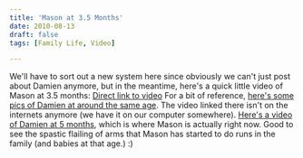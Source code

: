 ```yaml
---
title: 'Mason at 3.5 Months'
date: 2010-08-13
draft: false
tags: [Family Life, Video]

---
```


We'll have to sort out a new system here since obviously we can't just post about Damien anymore, but in the meantime, here's a quick little video of Mason at 3.5 months: [Direct link to video](http://vimeo.com/13635856) For a bit of reference, [here's some pics of Damien at around the same age](http://www.mennoboy.com/damien/2007/10/19/damien-pics-and-his-first-video/). The video linked there isn't on the internets anymore (we have it on our computer somewhere). [Here's a video of Damien at 5 months](http://vimeo.com/401111), which is where Mason is actually right now. Good to see the spastic flailing of arms that Mason has started to do runs in the family (and babies at that age.) :)